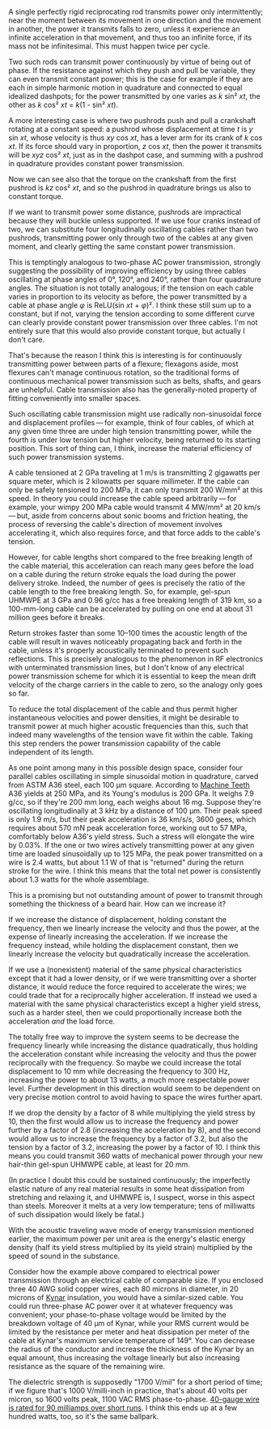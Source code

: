 A single perfectly rigid reciprocating rod transmits power only
intermittently; near the moment between its movement in one direction
and the movement in another, the power it transmits falls to zero,
unless it experience an infinite acceleration in that movement, and
thus too an infinite force, if its mass not be infinitesimal.  This
must happen twice per cycle.

Two such rods can transmit power continuously by virtue of being out
of phase.  If the resistance against which they push and pull be
variable, they can even transmit constant power; this is the case for
example if they are each in simple harmonic motion in quadrature and
connected to equal idealized dashpots; for the power transmitted by
one varies as *k* sin² *xt*, the other as *k* cos² *xt* = *k*(1 - sin²
*xt*).

A more interesting case is where two pushrods push and pull a
crankshaft rotating at a constant speed: a pushrod whose displacement
at time *t* is *y* sin *xt*, whose velocity is thus *xy* cos *xt*, has
a lever arm for its crank of *k* cos *xt*.  If its force should vary
in proportion, *z* cos *xt*, then the power it transmits will be *xyz*
cos² *xt*, just as in the dashpot case, and summing with a pushrod in
quadrature provides constant power transmission.

Now we can see also that the torque on the crankshaft from the first
pushrod is *kz* cos² *xt*, and so the pushrod in quadrature brings us
also to constant torque.

If we want to transmit power some distance, pushrods are impractical
because they will buckle unless supported.  If we use four cranks
instead of two, we can substitute four longitudinally oscillating
cables rather than two pushrods, transmitting power only through two
of the cables at any given moment, and clearly getting the same
constant power transmission.

This is temptingly analogous to two-phase AC power transmission,
strongly suggesting the possibility of improving efficiency by using
three cables oscillating at phase angles of 0°, 120°, and 240°, rather
than four quadrature angles.  The situation is not totally analogous;
if the tension on each cable varies in proportion to its velocity as
before, the power transmitted by a cable at phase angle *φ* is
ReLU(sin *xt* + *φ*)².  I think these still sum up to a constant, but
if not, varying the tension according to some different curve can
clearly provide constant power transmission over three cables.  I'm
not entirely sure that this would also provide constant torque, but
actually I don't care.

That's because the reason I think this is interesting is for
continuously transmitting power between parts of a flexure; flexagons
aside, most flexures can't manage continuous rotation, so the
traditional forms of continuous mechanical power transmission such as
belts, shafts, and gears are unhelpful.  Cable transmission also has
the generally-noted property of fitting conveniently into smaller
spaces.

Such oscillating cable transmission might use radically non-sinusoidal
force and displacement profiles — for example, think of four cables,
of which at any given time three are under high tension transmitting
power, while the fourth is under low tension but higher velocity,
being returned to its starting position.  This sort of thing can, I
think, increase the material efficiency of such power transmission
systems.

A cable tensioned at 2 GPa traveling at 1 m/s is transmitting 2
gigawatts per square meter, which is 2 kilowatts per square
millimeter.  If the cable can only be safely tensioned to 200 MPa, it
can only transmit 200 W/mm² at this speed.  In theory you could
increase the cable speed arbitrarily — for example, your wimpy 200 MPa
cable would transmit 4 MW/mm² at 20 km/s — but, aside from concerns
about sonic booms and friction heating, the process of reversing the
cable's direction of movement involves accelerating it, which also
requires force, and that force adds to the cable's tension.

However, for cable lengths short compared to the free breaking length
of the cable material, this acceleration can reach many gees before
the load on a cable during the return stroke equals the load during
the power delivery stroke.  Indeed, the number of gees is precisely
the ratio of the cable length to the free breaking length.  So, for
example, gel-spun UHMWPE at 3 GPa and 0.96 g/cc has a free breaking
length of 319 km, so a 100-mm-long cable can be accelerated by pulling
on one end at about 31 million gees before it breaks.

Return strokes faster than some 10–100 times the acoustic length of
the cable will result in waves noticeably propagating back and forth
in the cable, unless it's properly acoustically terminated to prevent
such reflections.  This is precisely analogous to the phenomenon in RF
electronics with unterminated transmission lines, but I don't know of
any electrical power transmission scheme for which it is essential to
keep the mean drift velocity of the charge carriers in the cable to
zero, so the analogy only goes so far.

To reduce the total displacement of the cable and thus permit higher
instantaneous velocities and power densities, it might be desirable to
transmit power at much higher acoustic frequencies than this, such
that indeed many wavelengths of the tension wave fit within the cable.
Taking this step renders the power transmission capability of the
cable independent of its length.

As one point among many in this possible design space, consider four
parallel cables oscillating in simple sinusoidal motion in quadrature,
carved from ASTM A36 steel, each 100 μm square.  According to [Machine
Teeth](machine-teeth.md)
A36 yields at 250 MPa, and its Young's modulus is 200 GPa.  It weighs
7.9 g/cc, so if they're 200 mm long, each weighs about 16 mg.  Suppose
they're oscillating longitudinally at 3 kHz by a distance of 100 μm.
Their peak speed is only 1.9 m/s, but their peak acceleration is
36 km/s/s, 3600 gees, which requires about 570 mN peak acceleration
force, working out to 57 MPa, comfortably below A36's yield stress.
Such a stress will elongate the wire by 0.03%.  If the one or two
wires actively transmitting power at any given time are loaded
sinusoidally up to 125 MPa, the peak power transmitted on a wire is
2.4 watts, but about 1.1 W of that is "returned" during the return
stroke for the wire.  I think this means that the total net power is
consistently about 1.3 watts for the whole assemblage.

This is a promising but not outstanding amount of power to transmit
through something the thickness of a beard hair.  How can we increase
it?

If we increase the distance of displacement, holding constant the
frequency, then we linearly increase the velocity and thus the power,
at the expense of linearly increasing the acceleration.  If we
increase the frequency instead, while holding the displacement
constant, then we linearly increase the velocity but quadratically
increase the acceleration.

If we use a (nonexistent) material of the same physical
characteristics except that it had a lower density, or if we were
transmitting over a shorter distance, it would reduce the force
required to accelerate the wires; we could trade that for a
reciprocally higher acceleration.  If instead we used a material with
the same physical characteristics except a higher yield stress, such
as a harder steel, then we could proportionally increase both the
acceleration *and* the load force.

The totally free way to improve the system seems to be decrease the
frequency linearly while increasing the distance quadratically, thus
holding the acceleration constant while increasing the velocity and
thus the power reciprocally with the frequency.  So maybe we could
increase the total displacement to 10 mm while decreasing the
frequency to 300 Hz, increasing the power to about 13 watts, a much
more respectable power level.  Further development in this direction
would seem to be dependent on very precise motion control to avoid
having to space the wires further apart.

If we drop the density by a factor of 8 while multiplying the yield
stress by 10, then the first would allow us to increase the frequency
and power further by a factor of 2.8 (increasing the acceleration by
8), and the second would allow us to increase the frequency by a
factor of 3.2, but also the tension by a factor of 3.2, increasing the
power by a factor of 10.  I think this means you could transmit 360
watts of mechanical power through your new hair-thin gel-spun UHMWPE
cable, at least for 20 mm.

(In practice I doubt this could be sustained continuously; the
imperfectly elastic nature of any real material results in some heat
dissipation from stretching and relaxing it, and UHMWPE is, I suspect,
worse in this aspect than steels.  Moreover it melts at a very low
temperature; tens of milliwatts of such dissipation would likely be
fatal.)

With the acoustic traveling wave mode of energy transmission mentioned
earlier, the maximum power per unit area is the energy's elastic
energy density (half its yield stress multiplied by its yield strain)
multiplied by the speed of sound in the substance.

Consider how the example above compared to electrical power
transmission through an electrical cable of comparable size.  If you
enclosed three 40 AWG solid copper wires, each 80 microns in diameter,
in 20 microns of [Kynar] insulation, you would have a similar-sized
cable. You could run three-phase AC power over it at whatever
frequency was convenient; your phase-to-phase voltage would be limited
by the breakdown voltage of 40 μm of Kynar, while your RMS current
would be limited by the resistance per meter and heat dissipation per
meter of the cable at Kynar's maximum service temperature
of 149°.  You can
decrease the radius of the conductor and increase the thickness of the
Kynar by an equal amount, thus increasing the voltage linearly but
also increasing resistance as the square of the remaining wire.

[Kynar]: https://www.ipolymer.com/pdf/PVDF.pdf

The dielectric strength is supposedly "1700 V/mil" for a short period
of time; if we figure that's 1000 V/milli-inch in practice, that's
about 40 volts per micron, so 1600 volts peak, 1100 VAC RMS
phase-to-phase.  [40-gauge wire is rated for 90 milliamps over short
runs][wire].  I think this ends up at a few hundred watts, too, so
it's the same ballpark.

[wire]: https://www.powerstream.com/Wire_Size.htm